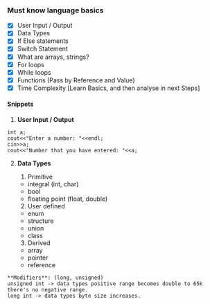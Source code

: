 ### Must know language basics

* [x] User Input / Output	
* [x] Data Types
* [x] If Else statements
* [x] Switch Statement
* [x] What are arrays, strings?
* [x] For loops
* [x] While loops
* [x] Functions (Pass by Reference and Value)
* [x] Time Complexity [Learn Basics, and then analyse in next Steps]

#### Snippets

1. **User Input / Output**

>>>
    int a;
    cout<<"Enter a number: "<<endl;
    cin>>a;
    cout<<"Number that you have entered: "<<a;
>>>

2. **Data Types**
  
    1. Primitive
    - integral (int, char)
    - bool
    - floating point (float, double)

    2. User defined
    - enum
    - structure
    - union
    - class

    3. Derived
    - array
    - pointer
    - reference

>>>
    **Modifiers**: (long, unsigned)
    unsigned int -> data types positive range becomes double to 65k there's no negative range.
    long int -> data types byte size increases.
>>>






